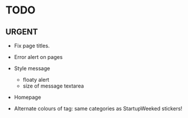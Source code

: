 TODO
==============


URGENT
------

- Fix page titles.
- Error alert on pages


- Style message
    - floaty alert
    - size of message textarea


- Homepage


- Alternate colours of tag: same categories as StartupWeeked stickers!
